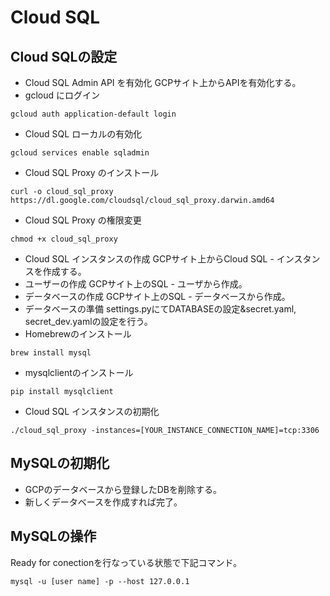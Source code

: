 # Cloud SQL

## Cloud SQLの設定
- Cloud SQL Admin API を有効化
GCPサイト上からAPIを有効化する。
- gcloud にログイン
```
gcloud auth application-default login
```
- Cloud SQL ローカルの有効化
```
gcloud services enable sqladmin
```
- Cloud SQL Proxy のインストール
```
curl -o cloud_sql_proxy https://dl.google.com/cloudsql/cloud_sql_proxy.darwin.amd64
```
- Cloud SQL Proxy の権限変更
```
chmod +x cloud_sql_proxy
```
- Cloud SQL インスタンスの作成
GCPサイト上からCloud SQL - インスタンスを作成する。
- ユーザーの作成
GCPサイト上のSQL - ユーザから作成。
- データベースの作成
GCPサイト上のSQL - データベースから作成。
- データベースの準備
settings.pyにてDATABASEの設定&secret.yaml, secret_dev.yamlの設定を行う。
- Homebrewのインストール
```
brew install mysql
```
- mysqlclientのインストール
```
pip install mysqlclient
```
- Cloud SQL インスタンスの初期化
```
./cloud_sql_proxy -instances=[YOUR_INSTANCE_CONNECTION_NAME]=tcp:3306
```
## MySQLの初期化
- GCPのデータベースから登録したDBを削除する。
- 新しくデータベースを作成すれば完了。
## MySQLの操作
Ready for conectionを行なっている状態で下記コマンド。
```
mysql -u [user name] -p --host 127.0.0.1
```